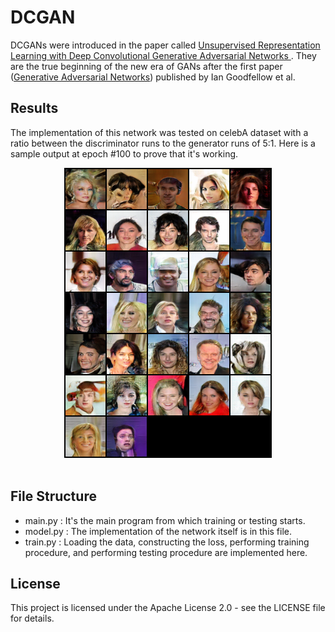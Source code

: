 # DCGAN
DCGANs were introduced in the paper called [Unsupervised Representation Learning with Deep Convolutional Generative Adversarial Networks
](https://arxiv.org/abs/1511.06434). They are the true beginning of the new era of GANs after the first paper ([Generative Adversarial Networks](https://arxiv.org/abs/1406.2661)) published by Ian Goodfellow et al.

## Results
The implementation of this network was tested on celebA dataset with a ratio between the discriminator runs to the generator runs of 5:1. Here is a sample output at epoch #100 to prove that it's working.
<div align="center">
<img src="https://github.com/MG2033/GANs/blob/master/figures/samples_epoch_99.png"><br><br>
</div>

## File Structure
- main.py  : It's the main program from which training or testing starts.
- model.py : The implementation of the network itself is in this file.
- train.py : Loading the data, constructing the loss, performing training procedure, and performing testing procedure are implemented here.

## License
This project is licensed under the Apache License 2.0 - see the LICENSE file for details.

